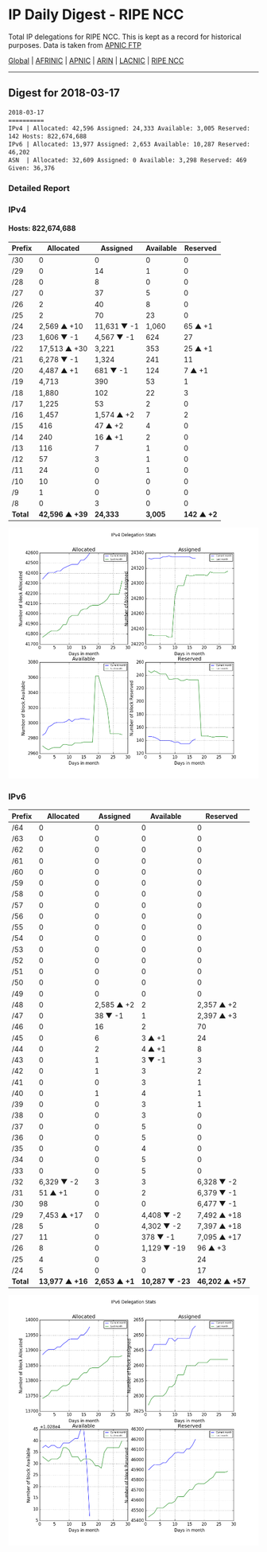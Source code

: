 # IP Daily Digest - RIPE NCC

Total IP delegations for RIPE NCC. This is kept as a record for historical purposes. Data is taken from [APNIC FTP](https://ftp.apnic.net/)

[Global](https://github.com/csmets/IP-Daily-Digest) | [AFRINIC](https://github.com/csmets/IP-Daily-Digest/tree/master/archives/AFRINIC) | [APNIC](https://github.com/csmets/IP-Daily-Digest/tree/master/archives/APNIC) | [ARIN](https://github.com/csmets/IP-Daily-Digest/tree/master/archives/ARIN) | [LACNIC](https://github.com/csmets/IP-Daily-Digest/tree/master/archives/LACNIC) | [RIPE NCC](https://github.com/csmets/IP-Daily-Digest/tree/master/archives/RIPE_NCC)

---

## Digest for 2018-03-17
```
2018-03-17
==========
IPv4 | Allocated: 42,596 Assigned: 24,333 Available: 3,005 Reserved: 142 Hosts: 822,674,688
IPv6 | Allocated: 13,977 Assigned: 2,653 Available: 10,287 Reserved: 46,202
ASN  | Allocated: 32,609 Assigned: 0 Available: 3,298 Reserved: 469 Given: 36,376
```

### Detailed Report

### IPv4

#### Hosts: **822,674,688**

| Prefix | Allocated | Assigned | Available | Reserved |
| ----- | ----- | ----- | ----- | ----- |
| /30 | 0 | 0 | 0 | 0 |
| /29 | 0 | 14 | 1 | 0 |
| /28 | 0 | 8 | 0 | 0 |
| /27 | 0 | 37 | 5 | 0 |
| /26 | 2 | 40 | 8 | 0 |
| /25 | 2 | 70 | 23 | 0 |
| /24 | 2,569 ▲ +10 | 11,631 ▼ -1 | 1,060 | 65 ▲ +1 |
| /23 | 1,606 ▼ -1 | 4,567 ▼ -1 | 624 | 27 |
| /22 | 17,513 ▲ +30 | 3,221 | 353 | 25 ▲ +1 |
| /21 | 6,278 ▼ -1 | 1,324 | 241 | 11 |
| /20 | 4,487 ▲ +1 | 681 ▼ -1 | 124 | 7 ▲ +1 |
| /19 | 4,713 | 390 | 53 | 1 |
| /18 | 1,880 | 102 | 22 | 3 |
| /17 | 1,225 | 53 | 2 | 0 |
| /16 | 1,457 | 1,574 ▲ +2 | 7 | 2 |
| /15 | 416 | 47 ▲ +2 | 4 | 0 |
| /14 | 240 | 16 ▲ +1 | 2 | 0 |
| /13 | 116 | 7 | 1 | 0 |
| /12 | 57 | 3 | 1 | 0 |
| /11 | 24 | 0 | 1 | 0 |
| /10 | 10 | 0 | 0 | 0 |
| /9 | 1 | 0 | 0 | 0 |
| /8 | 0 | 3 | 0 | 0 |
| **Total** | **42,596 ▲ +39** | **24,333** | **3,005** | **142 ▲ +2** |

![ipv4-stats](ipv4-figure.png)

### IPv6

| Prefix | Allocated | Assigned | Available | Reserved |
| ----- | ----- | ----- | ----- | ----- |
| /64 | 0 | 0 | 0 | 0 |
| /63 | 0 | 0 | 0 | 0 |
| /62 | 0 | 0 | 0 | 0 |
| /61 | 0 | 0 | 0 | 0 |
| /60 | 0 | 0 | 0 | 0 |
| /59 | 0 | 0 | 0 | 0 |
| /58 | 0 | 0 | 0 | 0 |
| /57 | 0 | 0 | 0 | 0 |
| /56 | 0 | 0 | 0 | 0 |
| /55 | 0 | 0 | 0 | 0 |
| /54 | 0 | 0 | 0 | 0 |
| /53 | 0 | 0 | 0 | 0 |
| /52 | 0 | 0 | 0 | 0 |
| /51 | 0 | 0 | 0 | 0 |
| /50 | 0 | 0 | 0 | 0 |
| /49 | 0 | 0 | 0 | 0 |
| /48 | 0 | 2,585 ▲ +2 | 2 | 2,357 ▲ +2 |
| /47 | 0 | 38 ▼ -1 | 1 | 2,397 ▲ +3 |
| /46 | 0 | 16 | 2 | 70 |
| /45 | 0 | 6 | 3 ▲ +1 | 24 |
| /44 | 0 | 2 | 4 ▲ +1 | 8 |
| /43 | 0 | 1 | 3 ▼ -1 | 3 |
| /42 | 0 | 1 | 3 | 2 |
| /41 | 0 | 0 | 3 | 1 |
| /40 | 0 | 1 | 4 | 1 |
| /39 | 0 | 0 | 3 | 1 |
| /38 | 0 | 0 | 3 | 0 |
| /37 | 0 | 0 | 5 | 0 |
| /36 | 0 | 0 | 5 | 0 |
| /35 | 0 | 0 | 4 | 0 |
| /34 | 0 | 0 | 5 | 0 |
| /33 | 0 | 0 | 5 | 0 |
| /32 | 6,329 ▼ -2 | 3 | 3 | 6,328 ▼ -2 |
| /31 | 51 ▲ +1 | 0 | 2 | 6,379 ▼ -1 |
| /30 | 98 | 0 | 0 | 6,477 ▼ -1 |
| /29 | 7,453 ▲ +17 | 0 | 4,408 ▼ -2 | 7,492 ▲ +18 |
| /28 | 5 | 0 | 4,302 ▼ -2 | 7,397 ▲ +18 |
| /27 | 11 | 0 | 378 ▼ -1 | 7,095 ▲ +17 |
| /26 | 8 | 0 | 1,129 ▼ -19 | 96 ▲ +3 |
| /25 | 4 | 0 | 3 | 24 |
| /24 | 5 | 0 | 0 | 17 |
| **Total** | **13,977 ▲ +16** | **2,653 ▲ +1** | **10,287 ▼ -23** | **46,202 ▲ +57** |

![ipv6-stats](ipv6-figure.png)